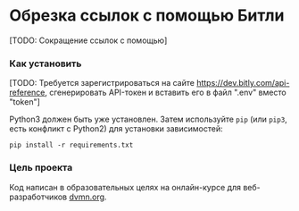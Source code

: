# Обрезка ссылок с помощью Битли

[TODO: Cокращение ссылок с помощью]

### Как установить

[TODO: Требуется зарегистрироваться на сайте https://dev.bitly.com/api-reference, сгенерировать API-токен и вставить его в файл ".env" вместо "token"]

Python3 должен быть уже установлен. 
Затем используйте `pip` (или `pip3`, есть конфликт с Python2) для установки зависимостей:
```
pip install -r requirements.txt
```

### Цель проекта

Код написан в образовательных целях на онлайн-курсе для веб-разработчиков [dvmn.org](https://dvmn.org/).
